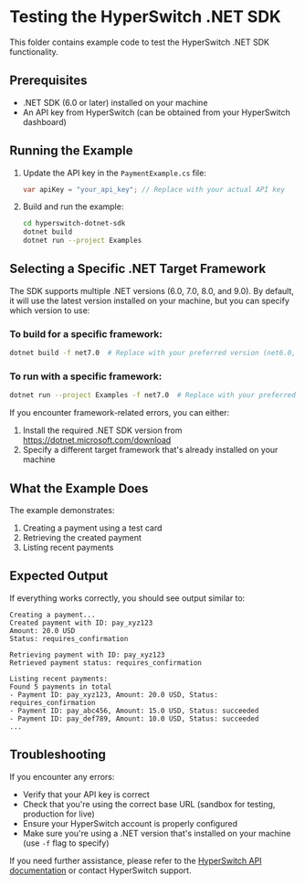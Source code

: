# Testing the HyperSwitch .NET SDK

This folder contains example code to test the HyperSwitch .NET SDK functionality.

## Prerequisites

- .NET SDK (6.0 or later) installed on your machine
- An API key from HyperSwitch (can be obtained from your HyperSwitch dashboard)

## Running the Example

1. Update the API key in the `PaymentExample.cs` file:
   ```csharp
   var apiKey = "your_api_key"; // Replace with your actual API key
   ```

2. Build and run the example:
   ```bash
   cd hyperswitch-dotnet-sdk
   dotnet build
   dotnet run --project Examples
   ```

## Selecting a Specific .NET Target Framework

The SDK supports multiple .NET versions (6.0, 7.0, 8.0, and 9.0). By default, it will use the latest version installed on your machine, but you can specify which version to use:

### To build for a specific framework:

```bash
dotnet build -f net7.0  # Replace with your preferred version (net6.0, net7.0, net8.0, net9.0)
```

### To run with a specific framework:

```bash
dotnet run --project Examples -f net7.0  # Replace with your preferred version
```

If you encounter framework-related errors, you can either:
1. Install the required .NET SDK version from https://dotnet.microsoft.com/download
2. Specify a different target framework that's already installed on your machine

## What the Example Does

The example demonstrates:

1. Creating a payment using a test card
2. Retrieving the created payment
3. Listing recent payments

## Expected Output

If everything works correctly, you should see output similar to:

```
Creating a payment...
Created payment with ID: pay_xyz123
Amount: 20.0 USD
Status: requires_confirmation

Retrieving payment with ID: pay_xyz123
Retrieved payment status: requires_confirmation

Listing recent payments:
Found 5 payments in total
- Payment ID: pay_xyz123, Amount: 20.0 USD, Status: requires_confirmation
- Payment ID: pay_abc456, Amount: 15.0 USD, Status: succeeded
- Payment ID: pay_def789, Amount: 10.0 USD, Status: succeeded
...
```

## Troubleshooting

If you encounter any errors:

- Verify that your API key is correct
- Check that you're using the correct base URL (sandbox for testing, production for live)
- Ensure your HyperSwitch account is properly configured
- Make sure you're using a .NET version that's installed on your machine (use `-f` flag to specify)

If you need further assistance, please refer to the [HyperSwitch API documentation](https://hyperswitch.io/docs) or contact HyperSwitch support. 